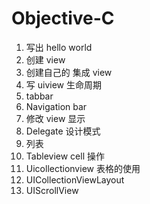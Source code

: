 # Objective-C

1. 写出 hello world
2. 创建 view
3. 创建自己的 集成 view
4. 写 uiview 生命周期
5. tabbar
6. Navigation bar
7. 修改 view 显示
8. Delegate 设计模式
9. 列表
10. Tableview cell 操作
11. Uicollectionview 表格的使用
12. UICollectionViewLayout
13. UIScrollView





